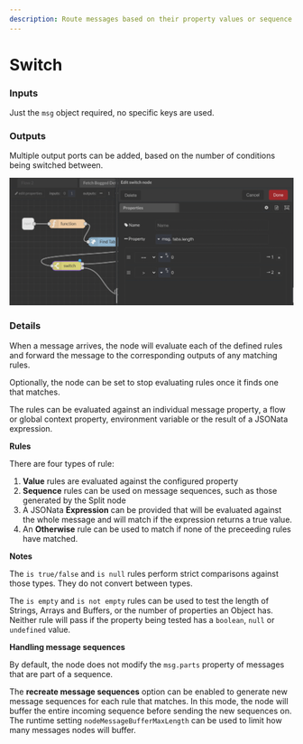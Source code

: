 ```yaml
---
description: Route messages based on their property values or sequence position.
---
```


# Switch

### Inputs

Just the `msg` object required, no specific keys are used.

### Outputs

Multiple output ports can be added, based on the number of conditions being switched between.

![](<../../../.gitbook/assets/image (14).png>)

### Details

When a message arrives, the node will evaluate each of the defined rules and forward the message to the corresponding outputs of any matching rules.

Optionally, the node can be set to stop evaluating rules once it finds one that matches.

The rules can be evaluated against an individual message property, a flow or global context property, environment variable or the result of a JSONata expression.

**Rules**

There are four types of rule:

1. **Value** rules are evaluated against the configured property
2. **Sequence** rules can be used on message sequences, such as those generated by the Split node
3. A JSONata **Expression** can be provided that will be evaluated against the whole message and will match if the expression returns a true value.
4. An **Otherwise** rule can be used to match if none of the preceeding rules have matched.

**Notes**

The `is true/false` and `is null` rules perform strict comparisons against those types. They do not convert between types.

The `is empty` and `is not empty` rules can be used to test the length of Strings, Arrays and Buffers, or the number of properties an Object has. Neither rule will pass if the property being tested has a `boolean`, `null` or `undefined` value.

**Handling message sequences**

By default, the node does not modify the `msg.parts` property of messages that are part of a sequence.

The **recreate message sequences** option can be enabled to generate new message sequences for each rule that matches. In this mode, the node will buffer the entire incoming sequence before sending the new sequences on. The runtime setting `nodeMessageBufferMaxLength` can be used to limit how many messages nodes will buffer.
